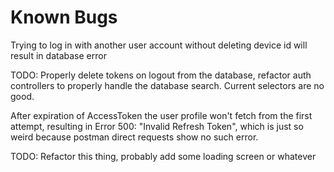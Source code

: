 # Known Bugs

Trying to log in with another user account without deleting device id will result in database error

TODO: Properly delete tokens on logout from the database, refactor auth controllers to properly handle the database search. Current selectors are no good.

After expiration of AccessToken the user profile won't fetch from the first attempt, resulting in Error 500:  "Invalid Refresh Token", which is just so weird because postman direct requests show no such error. 

TODO: Refactor this thing, probably add some loading screen or whatever